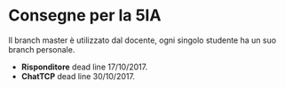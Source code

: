 # Consegne per la 5IA

Il branch master è utilizzato dal docente, ogni singolo studente ha un suo branch personale.
- **Risponditore** dead line 17/10/2017.
- **ChatTCP** dead line 30/10/2017.